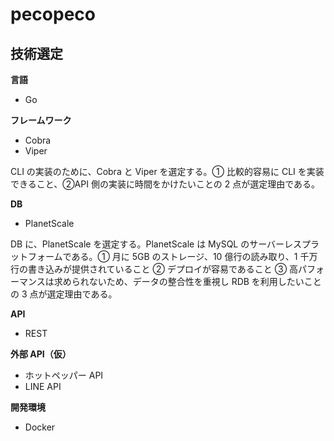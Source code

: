 # pecopeco

## 技術選定

**言語**

- Go

**フレームワーク**

- Cobra
- Viper

CLI の実装のために、Cobra と Viper を選定する。① 比較的容易に CLI を実装できること、②API 側の実装に時間をかけたいことの 2 点が選定理由である。

**DB**

- PlanetScale

DB に、PlanetScale を選定する。PlanetScale は MySQL のサーバーレスプラットフォームである。① 月に 5GB のストレージ、10 億行の読み取り、1 千万行の書き込みが提供されていること ② デプロイが容易であること ③ 高パフォーマンスは求められないため、データの整合性を重視し RDB を利用したいことの 3 点が選定理由である。

**API**

- REST

**外部 API（仮）**

- ホットペッパー API
- LINE API

**開発環境**

- Docker
